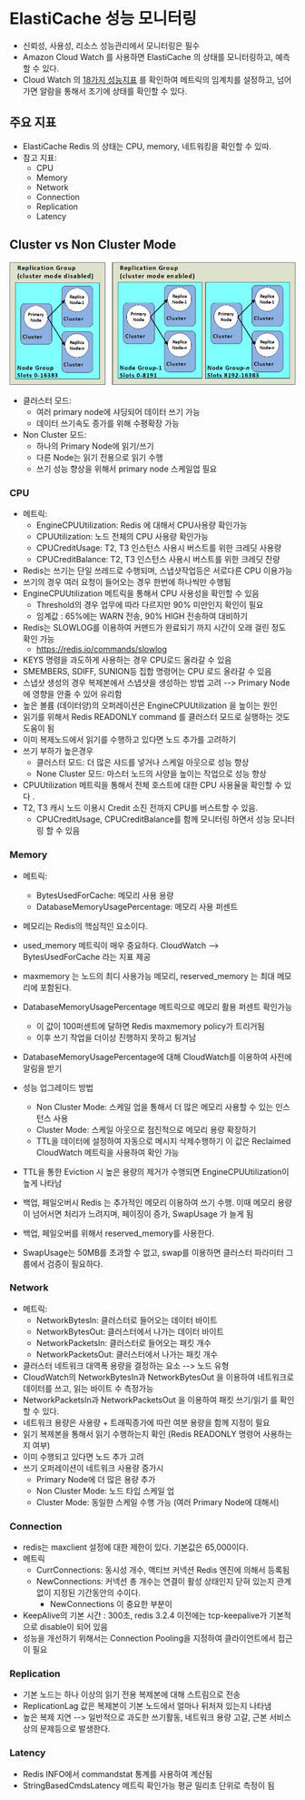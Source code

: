 # ElastiCache 성능 모니터링 

- 신뢰성, 사용성, 리소스 성능관리에서 모니터링은 필수
- Amazon Cloud Watch 를 사용하면 ElastiCache 의 상태를 모니터링하고, 예측할 수 있다. 
- Cloud Watch 의 [18가지 성능지표](ttps://aws.amazon.com/about-aws/whats-new/2020/06/announcing-new-cloudwatch-metrics-elasticache-redis/) 를 확인하여 메트릭의 임계치를 설정하고, 넘어가면 알람을 통해서 조기에 상태를 확인할 수 있다. 

## 주요 지표

- ElastiCache Redis 의 상태는 CPU, memory, 네트워킹을 확인할 수 있따. 
- 참고 지표:
  - CPU
  - Memory
  - Network
  - Connection
  - Replication
  - Latency

## Cluster vs Non Cluster Mode

![mode](imgs/ElastiCache-NodeGroups.png)

- 클러스터 모드: 
  - 여러 primary node에 샤딩되어 데이터 쓰기 가능
  - 데이터 쓰기속도 증가를 위해 수평확장 가능 
- Non Cluster 모드:
  - 하나의 Primary Node에 읽기/쓰기
  - 다른 Node는 읽기 전용으로 읽기 수행 
  - 쓰기 성능 향상을 위해서 primary node 스케일업 필요

### CPU

- 메트릭:
  - EngineCPUUtilization: Redis 에 대해서 CPU사용량 확인가능
  - CPUUtilization: 노드 전체의 CPU 사용량 확인가능 
  - CPUCreditUsage: T2, T3 인스턴스 사용시 버스트를 위한 크레딧 사용량
  - CPUCreditBalance: T2, T3 인스턴스 사용시 버스트를 위한 크레딧 잔량 
- Redis는 쓰기는 단일 쓰레드로 수행되며, 스냅샷작업등은 서로다른 CPU 이용가능
- 쓰기의 경우 여러 요청이 들어오는 경우 한번에 하나씩만 수행됨
- EngineCPUUtilization 메트릭을 통해서 CPU 사용성을 확인할 수 있음
  - Threshold의 경우 업무에 따라 다르지만 90% 미만인지 확인이 필요 
  - 임계값 : 65%에는 WARN 전송, 90% HIGH 전송하여 대비하기 
- Redis는 SLOWLOG를 이용하여 커맨드가 완료되기 까지 시간이 오래 걸린 정도 확인 가능 
  - https://redis.io/commands/slowlog
- KEYS 명령을 과도하게 사용하는 경우 CPU로드 올라갈 수 있음
- SMEMBERS, SDIFF, SUNION등 집합 명령어는 CPU 로드 올라갈 수 있음
- 스냅샷 생성의 경우 복제본에서 스냅샷을 생성하는 방법 고려 --> Primary Node 에 영향을 안줄 수 있어 유리함
- 높은 볼륨 (데이터양)의 오퍼레이션은 EngineCPUUtilization 을 높이는 원인
- 읽기를 위해서 Redis READONLY command 를 클러스터 모드로 실행하는 것도 도움이 됨
- 이미 복제노드에서 읽기를 수행하고 있다면 노드 추가를 고려하기 
- 쓰기 부하가 높은경우
  - 클러스터 모드: 더 많은 샤드를 넣거나 스케일 아웃으로 성능 향상
  - None Cluster 모드: 마스터 노드의 사양을 높이는 작업으로 성능 향상
- CPUUtilization 메트릭을 통해서 전체 호스트에 대한 CPU 사용율을 확인할 수 있다 .
- T2, T3 캐시 노드 이용시 Credit 소진 전까지 CPU를 버스트할 수 있음. 
  - CPUCreditUsage, CPUCreditBalance를 함께 모니터링 하면서 성능 모니터링 할 수 있음 

###  Memory

- 메트릭:
  - BytesUsedForCache: 메모리 사용 용량 
  - DatabaseMemoryUsagePercentage: 메모리 사용 퍼센트
- 메모리는 Redis의 핵심적인 요소이다.
- used_memory 메트릭이 매우 중요하다. CloudWatch --> BytesUsedForCache 라는 지표 제공
- maxmemory 는 노드의 최디 사용가능 메모리, reserved_memory 는 최대 메모리에 포함된다. 
- DatabaseMemoryUsagePercentage 메트릭으로 메모리 활용 퍼센트 확인가능 
  - 이 값이 100퍼센트에 달하면 Redis maxmemory policy가 트리거됨
  - 이후 쓰기 작업을 더이상 진행하지 못하고 튕겨남
- DatabaseMemoryUsagePercentage에 대해 CloudWatch를 이용하여 사전에 알림을 받기 
- 성능 업그레이드 방법
  - Non Cluster Mode: 스케일 업을 통해서 더 많은 메모리 사용할 수 있는 인스턴스 사용
  - Cluster Mode: 스케일 아웃으로 점진적으로 메모리 용량 확장하기
  - TTL을 데이터에 설정하여 자동으로 메시지 삭제수행하기 이 값은 Reclaimed CloudWatch 메트릭을 사용하여 확인 가능 
- TTL을 통한 Eviction 시 높은 용량의 제거가 수행되면 EngineCPUUtilization이 높게 나타남

- 백업, 페일오버시 Redis 는 추가적인 메모리 이용하여 쓰기 수행. 이때 메모리 용량이 넘어서면 처리가 느려지며, 페이징이 증가, SwapUsage 가 늘게 됨
- 백업, 페일오버를 위해서 reserved_memory를 사용한다. 

- SwapUsage는 50MB를 초과할 수 없고, swap를 이용하면 클러스터 파라미터 그룹에서 검증이 필요하다. 

### Network

- 메트릭:
  - NetworkBytesIn: 클러스터로 들어오는 데이터 바이트
  - NetworkBytesOut: 클러스터에서 나가는 데이터 바이트
  - NetworkPacketsIn: 클러스터로 들어오는 패킷 개수
  - NetworkPacketsOut: 클러스터에서 나가는 패킷 개수
- 클러스터 네트워크 대역폭 용량을 결정하는 요소 --> 노드 유형 
- CloudWatch의 NetworkBytesIn과 NetworkBytesOut 을 이용하여 네트워크로 데이터를 쓰고, 읽는 바이트 수 측정가능
- NetworkPacketsIn과 NetworkPacketsOut 을 이용하여 패킷 쓰기/읽기 를 확인할 수 있다. 
- 네트워크 용량은 사용량 + 트래픽증가에 따란 여분 용량을 함께 지정이 필요
- 읽기 복제본을 통해서 읽기 수행하는지 확인 (Redis READONLY 명령어 사용하는지 여부)
- 이미 수행되고 있다면 노드 추가 고려 
- 쓰기 오퍼레이션이 네트워크 사용량 증가시
  - Primary Node에 더 많은 용량 추가 
  - Non Cluster Mode: 노드 타입 스케일 업 
  - Cluster Mode: 동일한 스케일 수행 가능 (여러 Primary Node에 대해서)

### Connection

- redis는 maxclient 설정에 대한 제한이 있다. 기본값은 65,000이다. 
- 메트릭
  - CurrConnections: 동시성 개수, 액티브 커넥션 Redis 엔진에 의해서 등록됨
  - NewConnections: 커넥션 총 개수는 연결이 활성 상태인지 닫혀 있는지 관계없이 지정된 기간동안의 수이다. 
    - NewConnections 이 중요한 부분이
- KeepAlive의 기본 시간 : 300초, redis 3.2.4 이전에는 tcp-keepalive가 기본적으로 disable이 되어 있음 
- 성능을 개선하기 위해서는 Connection Pooling을 지정하여 클라이언트에서 접근이 필요 

### Replication

- 기본 노드는 하나 이상의 읽기 전용 복제본에 대해 스트림으로 전송
- ReplicationLag 값은 복제본이 기본 노드에서 얼마나 뒤처져 있는지 나타냄
- 높은 복제 지연 --> 일반적으로 과도한 쓰기활동, 네트워크 용량 고갈, 근본 서비스상의 문제등으로 발생한다. 

### Latency

- Redis INFO에서 commandstat 통계를 사용하여 계산됨
- StringBasedCmdsLatency 메트릭 확인가능 평균 밀리초 단위로 측정이 됨 

